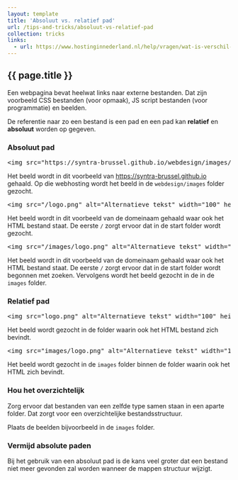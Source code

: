 ```yaml
---
layout: template
title: 'Absoluut vs. relatief pad'
url: /tips-and-tricks/absoluut-vs-relatief-pad
collection: tricks
links:
  - url: https://www.hostinginnederland.nl/help/vragen/wat-is-verschil-tussen-absoluut-relatief-pad-171
--- 
```

## {{ page.title }}

Een webpagina bevat heelwat links naar externe bestanden. Dat zijn voorbeeld CSS bestanden (voor opmaak), JS script bestanden (voor programmatie) en beelden.

De referentie naar zo een bestand is een pad en een pad kan <strong>relatief</strong> en <strong>absoluut</strong> worden op gegeven.

### Absoluut pad

<pre data-enlighter-language="html">
&lt;img src=&quot;https://syntra-brussel.github.io/webdesign/images/logo.png&quot; alt=&quot;Alternatieve tekst&quot; width=&quot;100&quot; height=&quot;200&quot; /&gt;
</pre>

Het beeld wordt in dit voorbeeld van https://syntra-brussel.github.io gehaald. Op die webhosting wordt het beeld in de <code>webdesign/images</code> folder gezocht.

<pre data-enlighter-language="html">
&lt;img src=&quot;/logo.png&quot; alt=&quot;Alternatieve tekst&quot; width=&quot;100&quot; height=&quot;200&quot; /&gt;
</pre>

Het beeld wordt in dit voorbeeld van de domeinaam gehaald waar ook het HTML bestand staat. De eerste <code>/</code> zorgt ervoor dat in de start folder wordt gezocht.

<pre data-enlighter-language="html">
&lt;img src=&quot;/images/logo.png&quot; alt=&quot;Alternatieve tekst&quot; width=&quot;100&quot; height=&quot;200&quot; /&gt;
</pre>

Het beeld wordt in dit voorbeeld van de domeinaam gehaald waar ook het HTML bestand staat. De eerste <code>/</code> zorgt ervoor dat in de start folder wordt begonnen met zoeken. Vervolgens wordt het beeld gezocht in de in de <code>images</code> folder.

### Relatief pad

<pre data-enlighter-language="html">
&lt;img src=&quot;logo.png&quot; alt=&quot;Alternatieve tekst&quot; width=&quot;100&quot; height=&quot;200&quot; /&gt;
</pre>

Het beeld wordt gezocht in de folder waarin ook het HTML bestand zich bevindt.

<pre data-enlighter-language="html">
&lt;img src=&quot;images/logo.png&quot; alt=&quot;Alternatieve tekst&quot; width=&quot;100&quot; height=&quot;200&quot; /&gt;
</pre>

Het beeld wordt gezocht in de <code>images</code> folder binnen de folder waarin ook het HTML zich bevindt.

<div class="highlight">
<h3>Hou het overzichtelijk</h3>
<p>
Zorg ervoor dat bestanden van een zelfde type samen staan in een aparte folder. Dat zorgt voor een overzichtelijke bestandsstructuur.
</p>
<p>
Plaats de beelden bijvoorbeeld in de <code>images</code> folder.
</p>
</div>
<div class="highlight">
<h3>Vermijd absolute paden</h3>
<p>
Bij het gebruik van een absoluut pad is de kans veel groter dat een bestand niet meer gevonden zal worden wanneer de mappen structuur wijzigt.
</p>
</div>